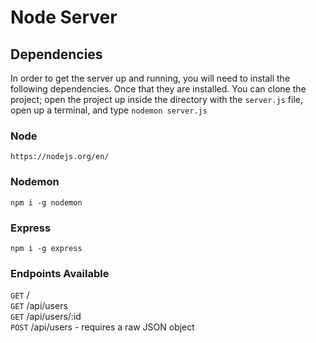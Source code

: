 # Node Server

## Dependencies

In order to get the server up and running, you will need to install the following dependencies. Once that they are installed. You can clone the project; open the project up inside the directory with the `server.js` file, open up a terminal, and type `nodemon server.js`

### Node

`https://nodejs.org/en/`

### Nodemon

`npm i -g nodemon`

### Express

`npm i -g express`

### Endpoints Available

`GET`   /  
`GET`   /api/users  
`GET`   /api/users/:id  
`POST`  /api/users - requires a raw JSON object  
